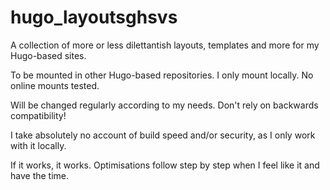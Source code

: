 # hugo_layoutsghsvs

A collection of more or less dilettantish layouts, templates and more for my Hugo-based sites.

To be mounted in other Hugo-based repositories. I only mount locally. No online mounts tested.

Will be changed regularly according to my needs. Don't rely on backwards compatibility!

I take absolutely no account of build speed and/or security, as I only work with it locally.

If it works, it works. Optimisations follow step by step when I feel like it and have the time.
